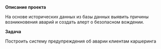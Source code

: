 **Описание проекта**


На основе исторических данных из базы данных выявить причины возникновения аварий и создать алерт о безопасном вождении.


**Задача**


Построить систему предупреждения об аварии клиентам каршеринга
